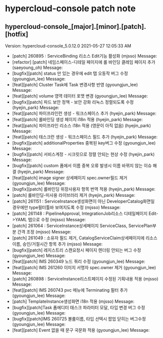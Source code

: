 # hypercloud-console patch note
## hypercloud-console_[major].[minor].[patch].[hotfix]
Version: hypercloud-console_5.0.12.0
2021-05-27  12:05:33 AM
- [patch] 260895 : ServiceBinding 리소스 Edit기능 활성화 (mjsso) 
    Message: 
- [refactor] [patch] 네임스페이스-디테일 페이지에 롤 바인딩 클레임 페이지 추가 (saeyoung_oh) 
    Message: 
- [bugfix][patch] status 만 있는 경우에 edit 탭 오동작 버그 수정 (gyoungjun_lee) 
    Message: 
- [feat][patch] Cluster Task에 Task 변경사항 반영 (gyoungjun_lee) 
    Message: 
- [feat][patch] volume 영역 데이터 포맷 변경 (gyoungjun_lee) 
    Message: 
- [bugfix][patch] 파드 보안 정책 - 보안 강화 리눅스 정렬되도록 수정 (hyejin_park) 
    Message: 
- [feat][patch] 파이프라인런 생성 - 워크스페이스 추가 (hyejin_park) 
    Message: 
- [feat][patch] 롤바인딩 생성 페이지 i18n 적용 (hyejin_park) 
    Message: 
- [feat][patch] 파이프라인 리소스 i18n 적용 (영문이 아직 없음) (hyejin_park) 
    Message: 
- [feat][patch] 태스크런 생성 - 워크스페이스 필드 추가 (hyejin_park) 
    Message: 
- [bugfix][patch] additionalProperties 중복된 key버그 수정 (gyoungjun_lee) 
    Message: 
- [bugfix][patch] 서비스계정 - 시크릿으로 정렬 안되는 현상 수정 (hyejin_park) 
    Message: 
- [bugfix][patch] custom 폼에서 이름 중복 오류 발생시 이름 바뀌지 않는 이슈 해결 (hyejin_park) 
    Message: 
- [feat][patch] image signer 상세페이지  spec.owner필드 제거 (gyoungjun_lee) 
    Message: 
- [bugfix][patch] 롤바인딩 위장사용자 항목 번역 적용 (hyejin_park) 
    Message: 
- [patch] 롤바인딩-미사용 라이브러리 제거 (hyejin_park) 
    Message: 
- [patch] 261151 : ServiceInstance생성화면이 아닌 DeveloperCatalog화면일 경우에만 type필터툴바 보여지도록 수정 (mjsso) 
    Message: 
- [patch] 261148 : PipelineApproval, IntegrationJob리소스 디테일페이지 Edit->YAML 탭으로 수정 (mjsso) 
    Message: 
- [patch] 261064 : ServiceInstance상세페이지 ServiceClass, ServicePlan부분 간격 조정 (mjsso) 
    Message: 
- [patch] 261049 : 소유자 필드 제거, CatalogServiceClaim상세페이지에 리소스이름, 승인/거절시간 항목 추가 (mjsso) 
    Message: 
- [bugfix][patch] 레지스트리 스캔요청시 페이지 렌더링 안되는 버그 수정 (gyoungjun_lee) 
    Message: 
- [feat][patch] IMS 260349 노드 쿼리 수정 (gyoungjun_lee) 
    Message: 
- [feat][patch] IMS 261260 이미지 서명자 spec.owner 제거 (gyoungjun_lee) 
    Message: 
- [patch] 260898 : ServiceInstance리스트페이지 수정된 기획내용 적용 (mjsso) 
    Message: 
- [feat][patch] IMS 260743 pvc 메뉴에 Terminating 필터 추가 (gyoungjun_lee) 
    Message: 
- [patch] TemplateInstance생성화면 i18n 적용 (mjsso) 
    Message: 
- [bugfix][patch]Task 폼에디터 태스크 파라미터 모달, 타입 변경 버그 수정 (gyoungjun_lee) 
    Message: 
- [bugfix][patch]IMS 260725 볼륨이름, 타입 선택시 팝업 닫히는 버그수정 (gyoungjun_lee) 
    Message: 
- [feat][patch] Event 없을 때 문구 국문화 적용 (gyoungjun_lee) 
    Message: 